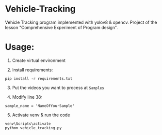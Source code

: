 # Vehicle-Tracking
Vehicle Tracking program implemented with yolov8 &amp; opencv. Project of the lesson "Comprehensive Experiment of Program design".


# Usage:

1. Create virtual environment

2. Install requirements:

```
pip install -r requirements.txt
```

3. Put the videos you want to process at `Samples`

4. Modify line 38:

```
sample_name = 'NameOfYourSample'
```

5. Activate venv & run the code

```
venv\Scripts\activate
python vehicle_tracking.py
```
